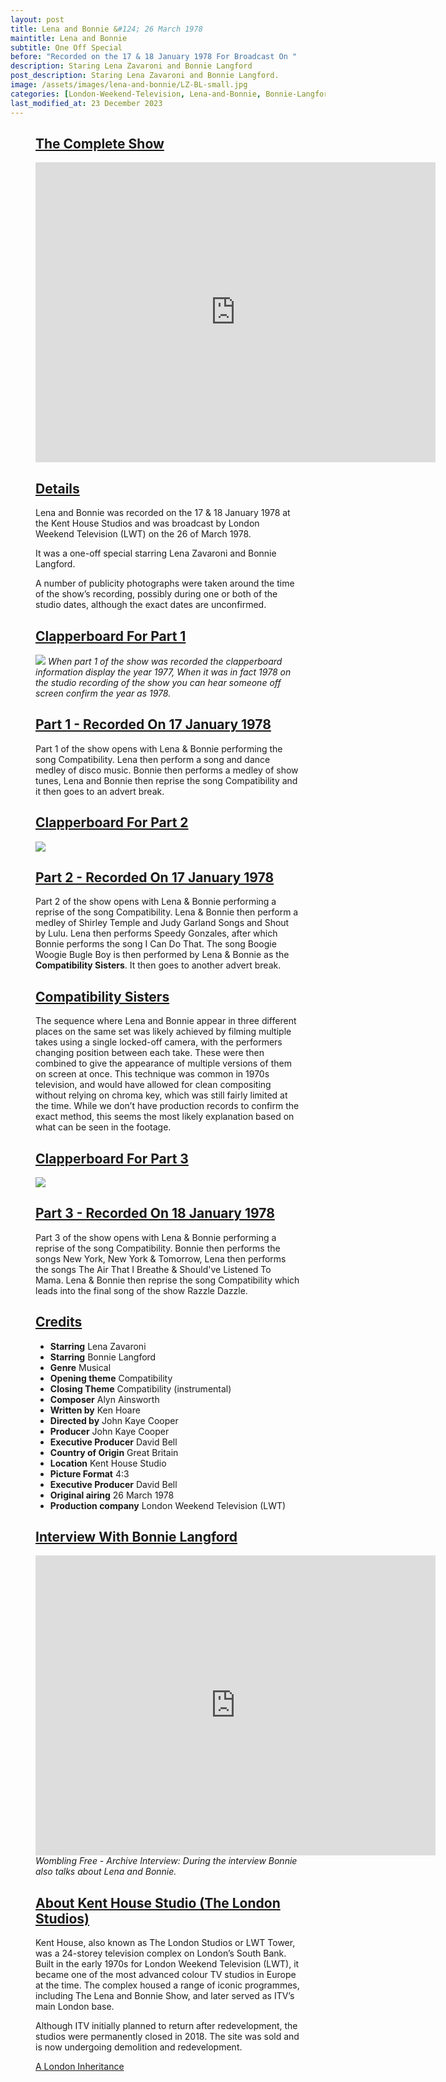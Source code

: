 ```yaml
---
layout: post
title: Lena and Bonnie &#124; 26 March 1978
maintitle: Lena and Bonnie
subtitle: One Off Special
before: "Recorded on the 17 & 18 January 1978 For Broadcast On "
description: Staring Lena Zavaroni and Bonnie Langford
post_description: Staring Lena Zavaroni and Bonnie Langford.
image: /assets/images/lena-and-bonnie/LZ-BL-small.jpg
categories: [London-Weekend-Television, Lena-and-Bonnie, Bonnie-Langford, OnThisDay17January, OnThisDay18January, OnThisDay26March, Year-1978]
last_modified_at: 23 December 2023
---
```


<figure class="fig3">
<div class="CardLayout">
<div class="CardItem"><h2 id="infobox1" class="infobox"><a href="#infobox1">The Complete Show</a></h2>
<div class="CardItem split">
<div class="responsive-video"><iframe width="640px" height="480px" src="https://www.youtube.com/embed/Xb_1Gj5cV8c?rel=0&showinfo=1" frameborder="0" allowfullscreen=""></iframe></div>
</div></div></div>
</figure>

<figure class="fig3">
<div class="CardLayout">
<div class="CardItem"><h2 id="infobox2" class="infobox"><a href="#infobox2">Details</a></h2>
<div class="CardItem split">
<p>Lena and Bonnie was recorded on the 17 & 18 January 1978 at the Kent House Studios and was broadcast by London Weekend Television (LWT) on the 26 of March 1978.</p>
<p>It was a one-off special starring Lena Zavaroni and Bonnie Langford.</p>
<p>A number of publicity photographs were taken around the time of the show’s recording, possibly during one or both of the studio dates, although the exact dates are unconfirmed.</p>
</div></div></div>
</figure>

<figure class="fig3">
<div class="CardLayout">
<div class="CardItem"><h2 id="infobox3" class="infobox"><a href="#infobox3">Clapperboard For Part 1</a></h2>
<div class="CardItem split">
<img src="/assets/images/lena-and-bonnie/clapperboard-01.png" class="full-width">
<cite>When part 1 of the show was recorded the clapperboard information display the year 1977, When it was in fact 1978 on the studio recording of the show you can hear someone off screen confirm the year as 1978.</cite>
</div></div></div>
</figure>

<figure class="fig3">
<div class="CardLayout">
<div class="CardItem"><h2 id="infobox4" class="infobox"><a href="#infobox4">Part 1 - Recorded On 17 January 1978</a></h2>
<div class="CardItem split">
<p>Part 1 of the show opens with Lena & Bonnie performing the song Compatibility. Lena then perform a song and dance medley of disco music. Bonnie then performs a medley of show tunes, Lena and Bonnie then reprise the song Compatibility and it then goes to an advert break.</p>
</div></div></div>
</figure>

<figure class="fig3">
<div class="CardLayout">
<div class="CardItem"><h2 id="infobox5" class="infobox"><a href="#infobox5">Clapperboard For Part 2</a></h2>
<div class="CardItem split">
<img src="/assets/images/lena-and-bonnie/clapperboard-02.png" class="full-width">
</div></div></div>
</figure>

<figure class="fig3">
<div class="CardLayout">
<div class="CardItem"><h2 id="infobox6" class="infobox"><a href="#infobox6">Part 2 - Recorded On 17 January 1978</a></h2>
<div class="CardItem split">
<p>Part 2 of the show opens with Lena & Bonnie performing a reprise of the song Compatibility. Lena & Bonnie then perform a medley of Shirley Temple and Judy Garland Songs and Shout by Lulu. Lena then performs Speedy Gonzales, after which Bonnie performs the song I Can Do That. The song Boogie Woogie Bugle Boy is then performed by Lena & Bonnie as the <strong>Compatibility Sisters</strong>. It then goes to another advert break.</p>
</div></div></div>
</figure>

<figure class="fig3">
<div class="CardLayout">
<div class="CardItem"><h2 id="infobox7" class="infobox"><a href="#infobox7">Compatibility Sisters</a></h2>
<div class="CardItem split">
<p>The sequence where Lena and Bonnie appear in three different places on the same set was likely achieved by filming multiple takes using a single locked-off camera, with the performers changing position between each take. These were then combined to give the appearance of multiple versions of them on screen at once. This technique was common in 1970s television, and would have allowed for clean compositing without relying on chroma key, which was still fairly limited at the time. While we don’t have production records to confirm the exact method, this seems the most likely explanation based on what can be seen in the footage.</p>
</div></div></div>
</figure>


<figure class="fig3">
<div class="CardLayout">
<div class="CardItem"><h2 id="infobox8" class="infobox"><a href="#infobox8">Clapperboard For Part 3</a></h2>
<div class="CardItem split">
<img src="/assets/images/lena-and-bonnie/clapperboard-03.png" class="full-width">
</div></div></div>
</figure>

<figure class="fig3">
<div class="CardLayout">
<div class="CardItem"><h2 id="infobox9" class="infobox"><a href="#infobox9">Part 3 - Recorded On 18 January 1978</a></h2>
<div class="CardItem split">
Part 3 of the show opens with Lena & Bonnie performing a reprise of the song Compatibility. Bonnie then performs the songs New York, New York & Tomorrow, Lena then performs the songs The Air That I Breathe & Should've Listened To Mama. Lena & Bonnie then reprise the song Compatibility which leads into the final song of the show Razzle Dazzle.
</div></div></div>
</figure>

<figure class="fig3">
<div class="CardLayout">
<div class="CardItem"><h2 id="infobox10" class="infobox"><a href="#infobox10">Credits</a></h2>
<div class="CardItem split">
<ul>
<li><strong>Starring</strong> Lena Zavaroni</li> 
<li><strong>Starring</strong> Bonnie Langford</li> 
<li><strong>Genre</strong> Musical</li> 
<li><strong>Opening theme</strong> Compatibility</li> 
<li><strong>Closing Theme</strong> Compatibility (instrumental)</li> 
<li><strong>Composer</strong> Alyn Ainsworth</li> 
<li><strong>Written by</strong> Ken Hoare</li> 
<li><strong>Directed by</strong> John Kaye Cooper</li> 
<li><strong>Producer</strong> John Kaye Cooper</li> 
<li><strong>Executive Producer</strong> David Bell</li> 
<li><strong>Country of Origin</strong> Great Britain</li> 
<li><strong>Location</strong> Kent House Studio</li> 
<li><strong>Picture Format</strong> 4:3</li> 
<li><strong>Executive Producer</strong> David Bell</li> 
<li><strong>Original airing</strong> 26 March 1978</li> 
<li><strong>Production company</strong> London Weekend Television (LWT)</li> 
</ul>
</div></div></div>
</figure>

<figure class="fig3">
<div class="CardLayout">
<div class="CardItem"><h2 id="infobox11" class="infobox"><a href="#infobox11">Interview With Bonnie Langford</a></h2>
<div class="CardItem split">
<div class="responsive-video"><iframe width="640px" height="480px" src="https://www.youtube.com/embed/q5Dw571MQxg?rel=0&showinfo=1" frameborder="0" allowfullscreen=""></iframe></div>
<cite>Wombling Free - Archive Interview: During the interview Bonnie also talks about Lena and Bonnie.</cite>
</div></div></div>
</figure>

<figure class="fig3">
<div class="CardLayout">
<div class="CardItem"><h2 id="infobox11" class="infobox"><a href="#infobox11">About Kent House Studio (The London Studios)</a></h2>
<div class="CardItem split">
<p>Kent House, also known as The London Studios or LWT Tower, was a 24-storey television complex on London’s South Bank. Built in the early 1970s for London Weekend Television (LWT), it became one of the most advanced colour TV studios in Europe at the time. The complex housed a range of iconic programmes, including The Lena and Bonnie Show, and later served as ITV’s main London base.</p>
<p>Although ITV initially planned to return after redevelopment, the studios were permanently closed in 2018. The site was sold and is now undergoing demolition and redevelopment.</p>
<p><a class="external-link" href="https://alondoninheritance.com/london-buildings/three-future-demolitions-and-re-developments">A London Inheritance</a></P>
</div></div></div>
</figure>

